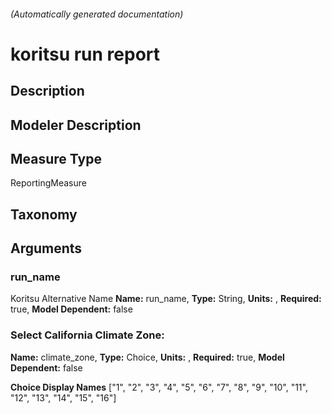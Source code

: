 

###### (Automatically generated documentation)

# koritsu run report

## Description


## Modeler Description


## Measure Type
ReportingMeasure

## Taxonomy


## Arguments


### run_name
Koritsu Alternative Name
**Name:** run_name,
**Type:** String,
**Units:** ,
**Required:** true,
**Model Dependent:** false


### Select California Climate Zone:

**Name:** climate_zone,
**Type:** Choice,
**Units:** ,
**Required:** true,
**Model Dependent:** false

**Choice Display Names** ["1", "2", "3", "4", "5", "6", "7", "8", "9", "10", "11", "12", "13", "14", "15", "16"]






